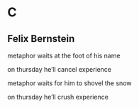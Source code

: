 # C
## Felix Bernstein
metaphor waits at the
foot of his name

on thursday he’ll
cancel experience

metaphor waits for
him to shovel the snow

on thursday he’ll
crush experience